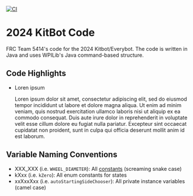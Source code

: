 [![CI](https://github.com/Pearadox/2024KitBot/actions/workflows/main.yml/badge.svg)](https://github.com/Pearadox/2024KitBot/actions/workflows/main.yml)
# 2024 KitBot Code
 FRC Team 5414's code for the 2024 Kitbot/Everybot. The code is written in Java and uses WPILib's Java command-based structure.
 
## Code Highlights
- Loren ipsum

   Loren ipsum dolor sit amet, consectetur adipiscing elit, sed do eiusmod tempor incididunt ut labore et dolore magna aliqua. Ut enim ad minim veniam, quis nostrud exercitation ullamco laboris nisi ut aliquip ex ea commodo consequat. Duis aute irure dolor in reprehenderit in voluptate velit esse cillum dolore eu fugiat nulla pariatur. Excepteur sint occaecat cupidatat non proident, sunt in culpa qui officia deserunt mollit anim id est laborum.


## Variable Naming Conventions
- XXX_XXX (i.e. `WHEEL_DIAMETER`): All [constants](https://github.com/Pearadox/2023CompetitionBot/blob/main/src/main/java/frc/robot/Constants.java) (screaming snake case)
- kXxx (i.e. `kZero`): All enum constants for states
- xxXxxXxx (i.e. `autoStartingSideChooser`): All private instance variables (camel case)
